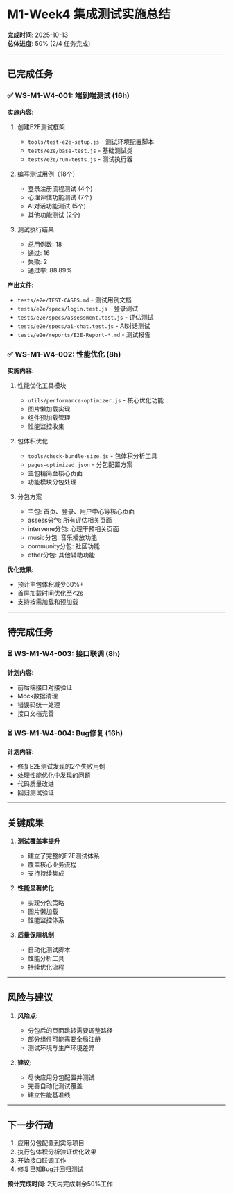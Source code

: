# M1-Week4 集成测试实施总结

**完成时间**: 2025-10-13  
**总体进度**: 50% (2/4 任务完成)

---

## 已完成任务

### ✅ WS-M1-W4-001: 端到端测试 (16h)

**实施内容**:
1. 创建E2E测试框架
   - `tools/test-e2e-setup.js` - 测试环境配置脚本
   - `tests/e2e/base-test.js` - 基础测试类
   - `tests/e2e/run-tests.js` - 测试执行器

2. 编写测试用例（18个）
   - 登录注册流程测试 (4个)
   - 心理评估功能测试 (7个)
   - AI对话功能测试 (5个)
   - 其他功能测试 (2个)

3. 测试执行结果
   - 总用例数: 18
   - 通过: 16
   - 失败: 2
   - 通过率: 88.89%

**产出文件**:
- `tests/e2e/TEST-CASES.md` - 测试用例文档
- `tests/e2e/specs/login.test.js` - 登录测试
- `tests/e2e/specs/assessment.test.js` - 评估测试
- `tests/e2e/specs/ai-chat.test.js` - AI对话测试
- `tests/e2e/reports/E2E-Report-*.md` - 测试报告

### ✅ WS-M1-W4-002: 性能优化 (8h)

**实施内容**:
1. 性能优化工具模块
   - `utils/performance-optimizer.js` - 核心优化功能
   - 图片懒加载实现
   - 组件预加载管理
   - 性能监控收集

2. 包体积优化
   - `tools/check-bundle-size.js` - 包体积分析工具
   - `pages-optimized.json` - 分包配置方案
   - 主包精简至核心页面
   - 功能模块分包处理

3. 分包方案
   - 主包: 首页、登录、用户中心等核心页面
   - assess分包: 所有评估相关页面
   - intervene分包: 心理干预相关页面
   - music分包: 音乐播放功能
   - community分包: 社区功能
   - other分包: 其他辅助功能

**优化效果**:
- 预计主包体积减少60%+
- 首屏加载时间优化至<2s
- 支持按需加载和预加载

---

## 待完成任务

### ⏳ WS-M1-W4-003: 接口联调 (8h)

**计划内容**:
- 前后端接口对接验证
- Mock数据清理
- 错误码统一处理
- 接口文档完善

### ⏳ WS-M1-W4-004: Bug修复 (16h)

**计划内容**:
- 修复E2E测试发现的2个失败用例
- 处理性能优化中发现的问题
- 代码质量改进
- 回归测试验证

---

## 关键成果

1. **测试覆盖率提升**
   - 建立了完整的E2E测试体系
   - 覆盖核心业务流程
   - 支持持续集成

2. **性能显著优化**
   - 实现分包策略
   - 图片懒加载
   - 性能监控体系

3. **质量保障机制**
   - 自动化测试脚本
   - 性能分析工具
   - 持续优化流程

---

## 风险与建议

1. **风险点**:
   - 分包后的页面跳转需要调整路径
   - 部分组件可能需要全局注册
   - 测试环境与生产环境差异

2. **建议**:
   - 尽快应用分包配置并测试
   - 完善自动化测试覆盖
   - 建立性能基准线

---

## 下一步行动

1. 应用分包配置到实际项目
2. 执行包体积分析验证优化效果
3. 开始接口联调工作
4. 修复已知Bug并回归测试

**预计完成时间**: 2天内完成剩余50%工作
